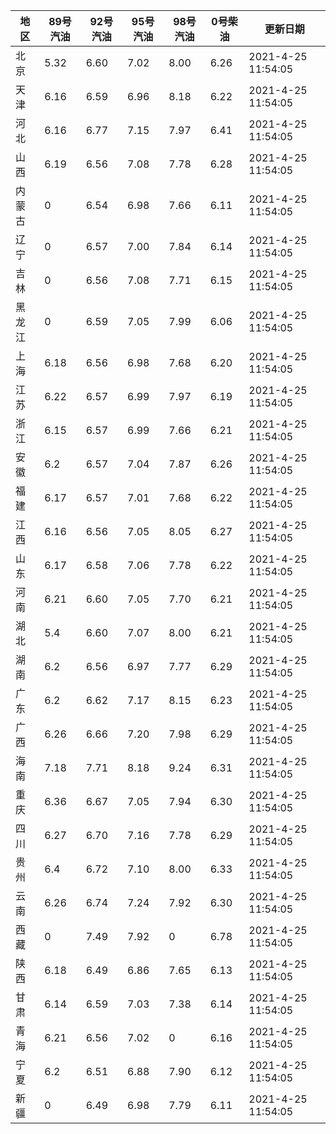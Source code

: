 | 地区 | 89号汽油 | 92号汽油 | 95号汽油 | 98号汽油 | 0号柴油 | 更新日期 |
| --- | --- | --- | --- | --- | --- | --- |
| 北京 | 5.32 | 6.60 | 7.02 | 8.00 | 6.26 | 2021-4-25 11:54:05 |
| 天津 | 6.16 | 6.59 | 6.96 | 8.18 | 6.22 | 2021-4-25 11:54:05 |
| 河北 | 6.16 | 6.77 | 7.15 | 7.97 | 6.41 | 2021-4-25 11:54:05 |
| 山西 | 6.19 | 6.56 | 7.08 | 7.78	 | 6.28 | 2021-4-25 11:54:05 |
| 内蒙古 | 0 | 6.54 | 6.98 | 7.66 | 6.11 | 2021-4-25 11:54:05 |
| 辽宁 | 0 | 6.57 | 7.00 | 7.84 | 6.14 | 2021-4-25 11:54:05 |
| 吉林 | 0 | 6.56 | 7.08 | 7.71 | 6.15 | 2021-4-25 11:54:05 |
| 黑龙江 | 0 | 6.59 | 7.05 | 7.99 | 6.06 | 2021-4-25 11:54:05 |
| 上海 | 6.18 | 6.56 | 6.98 | 7.68 | 6.20 | 2021-4-25 11:54:05 |
| 江苏 | 6.22 | 6.57 | 6.99 | 7.97 | 6.19 | 2021-4-25 11:54:05 |
| 浙江 | 6.15 | 6.57 | 6.99 | 7.66 | 6.21 | 2021-4-25 11:54:05 |
| 安徽 | 6.2 | 6.57 | 7.04 | 7.87 | 6.26 | 2021-4-25 11:54:05 |
| 福建 | 6.17 | 6.57 | 7.01 | 7.68 | 6.22 | 2021-4-25 11:54:05 |
| 江西 | 6.16 | 6.56 | 7.05 | 8.05 | 6.27 | 2021-4-25 11:54:05 |
| 山东 | 6.17 | 6.58 | 7.06 | 7.78 | 6.22 | 2021-4-25 11:54:05 |
| 河南 | 6.21 | 6.60 | 7.05 | 7.70 | 6.21 | 2021-4-25 11:54:05 |
| 湖北 | 5.4 | 6.60 | 7.07 | 8.00 | 6.21 | 2021-4-25 11:54:05 |
| 湖南 | 6.2 | 6.56 | 6.97 | 7.77 | 6.29 | 2021-4-25 11:54:05 |
| 广东 | 6.2 | 6.62 | 7.17 | 8.15 | 6.23 | 2021-4-25 11:54:05 |
| 广西 | 6.26 | 6.66 | 7.20 | 7.98 | 6.29 | 2021-4-25 11:54:05 |
| 海南 | 7.18 | 7.71 | 8.18 | 9.24 | 6.31 | 2021-4-25 11:54:05 |
| 重庆 | 6.36 | 6.67 | 7.05 | 7.94 | 6.30 | 2021-4-25 11:54:05 |
| 四川 | 6.27 | 6.70 | 7.16 | 7.78 | 6.29 | 2021-4-25 11:54:05 |
| 贵州 | 6.4 | 6.72 | 7.10 | 8.00 | 6.33 | 2021-4-25 11:54:05 |
| 云南 | 6.26 | 6.74 | 7.24 | 7.92 | 6.30 | 2021-4-25 11:54:05 |
| 西藏 | 0 | 7.49 | 7.92 | 0 | 6.78 | 2021-4-25 11:54:05 |
| 陕西 | 6.18 | 6.49 | 6.86 | 7.65 | 6.13 | 2021-4-25 11:54:05 |
| 甘肃 | 6.14 | 6.59 | 7.03 | 7.38 | 6.14 | 2021-4-25 11:54:05 |
| 青海 | 6.21 | 6.56 | 7.02 | 0 | 6.16 | 2021-4-25 11:54:05 |
| 宁夏 | 6.2 | 6.51 | 6.88 | 7.90 | 6.12 | 2021-4-25 11:54:05 |
| 新疆 | 0 | 6.49 | 6.98 | 7.79 | 6.11 | 2021-4-25 11:54:05 |
